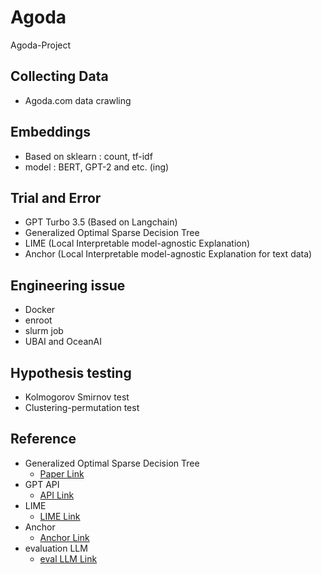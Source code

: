 # Agoda
Agoda-Project

## Collecting Data
- Agoda.com data crawling

## Embeddings
- Based on sklearn : count, tf-idf
- model : BERT, GPT-2 and etc. (ing)

## Trial and Error
- GPT Turbo 3.5 (Based on Langchain)
- Generalized Optimal Sparse Decision Tree
- LIME (Local Interpretable model-agnostic Explanation)
- Anchor (Local Interpretable model-agnostic Explanation for text data)

## Engineering issue
- Docker
- enroot
- slurm job
- UBAI and OceanAI


## Hypothesis testing
 - Kolmogorov Smirnov test
 - Clustering-permutation test

## Reference

- Generalized Optimal Sparse Decision Tree
  - [Paper Link](https://arxiv.org/abs/2112.00798)
- GPT API
  - [API Link](https://platform.openai.com/docs/guides/text-generation)
- LIME
  - [LIME Link](https://github.com/marcotcr/lime)
- Anchor
  - [Anchor Link](https://proceedings.mlr.press/v130/mardaoui21a.html)
- evaluation LLM
  - [eval LLM Link](https://arxiv.org/abs/2406.09714)
